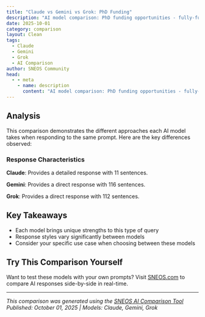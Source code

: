 ```yaml
---
title: "Claude vs Gemini vs Grok: PhD Funding"
description: "AI model comparison: PhD funding opportunities - fully-funded programs and stipends..."
date: 2025-10-01
category: comparison
layout: Clean
tags:
  - Claude
  - Gemini
  - Grok
  - AI Comparison
author: SNEOS Community
head:
  - - meta
    - name: description
      content: "AI model comparison: PhD funding opportunities - fully-funded programs and stipends..."
---
```


<ChatComparison
  title="Claude vs Gemini vs Grok: PhD Funding"
  prompt="PhD funding opportunities - fully-funded programs and stipends"
  :responses='{
    "Claude": "# PhD Funding Opportunities\n\n## Types of PhD Funding\n\n### **Fully-Funded Programs**\n- **What\u0027s included**: Tuition waiver \u002B stipend \u002B health insurance\n- **Duration**: Typically 4-6 years\n- **Common fields**: STEM, some humanities/social sciences\n\n### **Major Funding Sources**\n\n## 1. **University-Based Funding**\n- **Research Assistantships (RA)**: Work with faculty on research projects\n- **Teaching Assistantships (TA)**: Assist with undergraduate courses\n- **Fellowships**: Merit-based, often most prestigious\n- **Graduate Research Fellowships**: University-specific programs\n\n## 2. **Government Funding**\n\n### **United States**\n- **NSF Graduate Research Fellowship**: $37,000 stipend \u002B $12,000 tuition\n- **NIH National Research Service Award (NRSA)**: Biomedical sciences\n- **DOE Office of Science Graduate Student Research**: Energy-related fields\n- **EPA STAR Fellowship**: Environmental research\n- **USDA NIFA Fellowships**: Agriculture and food sciences\n\n### **International**\n- **Fulbright Foreign Student Program**: For international students in US\n- **DAAD Scholarships**: Germany\n- **Commonwealth Scholarships**: UK for developing country students\n- **Vanier Canada Graduate Scholarships**: Canada ($50,000/year)\n\n## 3. **Private Foundation Funding**\n- **Ford Foundation Fellowship**: Underrepresented minorities\n- **Hertz Fellowship**: Applied physical/biological sciences ($250,000 total)\n- **Knight-Hennessy Scholars**: Stanford (full funding \u002B stipend)\n- **Rhodes Scholarship**: Oxford University\n- **Gates Cambridge Scholarship**: University of Cambridge\n\n## 4. **Field-Specific Opportunities**\n\n### **STEM Fields**\n- **DOD SMART Scholarship**: Defense-related research\n- **NASA Space Technology Research Fellowship**\n- **IEEE Fellowship Programs**: Engineering\n- **American Chemical Society Scholarships**\n\n### **Humanities \u0026 Social Sciences**\n- **Mellon Foundation Fellowships**\n- **Social Science Research Council Fellowships**\n- **American Historical Association Fellowships**\n- **Wenner-Gren Foundation**: Anthropology\n\n## **Typical Stipend Ranges (2024)**\n- **STEM fields**: $25,000-$40,000/year\n- **Humanities/Social Sciences**: $20,000-$30,000/year\n- **Top-tier programs**: $35,000-$45,000/year\n- **Cost of living adjustments**: Higher in expensive cities\n\n## **Application Strategies**\n\n### **Timeline**\n- Start researching 12-18 months before starting PhD\n- Many deadlines: October-December for fall admission\n- Government fellowships often due earlier (October-November)\n\n### **Tips for Success**\n1. **Start early**: Application processes are lengthy\n2. **Strong research proposal**: Clear, feasible, impactful\n3. **Faculty connections**: Reach out to potential advisors\n4. **Diverse applications**: Apply to multiple funding sources\n5. **Tailor applications**: Match your research to funder priorities\n\n## **International Students**\n- **Limited federal funding** in most countries\n- **University fellowships** often available\n- **External scholarships** from home country\n- **Private foundation funding**\n\n## **Resources**\n- **University graduate schools**: Primary information source\n- **Professional associations**: Field-specific opportunities\n- **Grants.gov**: US government funding database\n- **Foundation Directory Online**: Private foundation funding\n\nWould you like me to elaborate on any specific type of funding or field?",
    "Gemini": "Okay, let\u0027s break down PhD funding opportunities, covering fully-funded programs and stipends, and how to find them.  I\u0027ll organize this by category and give you actionable advice.\n\n**I. Understanding PhD Funding Landscape**\n\n*   **What \u0022Fully Funded\u0022 Usually Means:** A fully funded PhD program typically covers:\n    *   **Tuition:**  All tuition and fees are waived.\n    *   **Stipend:**  A living allowance paid regularly (monthly or bi-weekly) to cover living expenses.\n    *   **Health Insurance:**  Coverage for medical care.\n    *   **Sometimes:** Funding may also cover conference travel, research expenses, and other program-related costs. *Always confirm exactly what is included.*\n\n*   **Common Funding Mechanisms:**\n    *   **Graduate Assistantships (GA):**\n        *   **Teaching Assistant (TA):**  You assist professors with teaching duties (grading, leading discussion sections, etc.).  Often requires some teaching experience or training.\n        *   **Research Assistant (RA):**  You work on a professor\u0027s research project. Your work directly contributes to their research and publications (and ideally, your own!).  RA positions are usually tied to a specific lab or grant.\n        *   **Graduate Assistant (GA) (General):** A broader term that can involve administrative tasks or other departmental support.\n    *   **Fellowships:**  Merit-based awards, often highly competitive. Can come from the university itself, government agencies, private foundations, or corporations. They often provide more freedom to pursue your own research interests.\n    *   **Traineeships:** Similar to fellowships, often tied to specific training programs or research areas (e.g., NIH training grants in biomedical fields).\n    *   **External Grants:** Grants you apply for yourself from external organizations (e.g., NSF, NIH, Fulbright, foundations).\n\n*   **Important Considerations:**\n    *   **Funding Duration:**  How many years is the funding guaranteed for?  (Often 4-5 years, contingent on satisfactory academic progress.)\n    *   **Contingencies:** What happens if you don\u0027t make satisfactory progress, fail a qualifying exam, or need to extend your studies?\n    *   **Teaching Requirements:**  How many hours per week are you expected to teach as a TA?  What is the teaching load?\n    *   **Research Expectations:** As an RA, what are the expected working hours and contributions?\n    *   **Stipend Amount:** Is the stipend sufficient to live comfortably in the location of the university? Research the cost of living.\n    *   **Taxes:** Stipends are usually taxable income.  Factor this into your budget.\n    *   **Citizenship Requirements:**  Some funding sources are restricted to US citizens or permanent residents.\n    *   **Application Deadlines:**  Note that funding applications often have earlier deadlines than program applications.\n    *   **Departmental vs. Individual Funding:**  Is funding offered at the departmental level (you\u0027re admitted with a funding guarantee) or do you need to secure funding by working with a specific professor after admission?\n\n**II. Finding Fully Funded PhD Programs and Stipends**\n\n**A. University Websites (Your Primary Resource)**\n\n*   **Departmental Pages:**  Go directly to the website of the academic department you\u0027re interested in.  Look for sections like:\n    *   \u0022Graduate Studies\u0022\n    *   \u0022Prospective Students\u0022\n    *   \u0022Funding \u0026 Financial Aid\u0022\n    *   \u0022Graduate Admissions\u0022\n*   **Graduate School Pages:**  Most universities have a Graduate School website with general information on funding, policies, and resources.\n*   **Search for Faculty:** Read faculty profiles to determine if your research interests match theirs.  Contact professors directly (politely and professionally!) to inquire about funding opportunities in their labs.\n*   **Look for specific program pages:** Some departments have specific PhD program pages where funding is detailed (e.g. a \u0022PhD in Neuroscience\u0022 page).\n\n**B. Online Databases and Search Engines**\n\n*   **Pivot:** A comprehensive database of funding opportunities for all disciplines and career stages. (Often accessible through your university library).\n*   **ProFellow:**  A curated list of fellowships and funding resources, with a focus on graduate and professional students. (profellow.com)\n*   **Grants.gov:** The US government\u0027s official website for grants. (Mostly for faculty, but you can explore)\n*   **NSF (National Science Foundation):**  Look for graduate research fellowships (GRFP).\n*   **NIH (National Institutes of Health):**  Explore training grants (T32) and individual fellowships (F31, F32).\n*   **Social Science Research Council (SSRC):**  Offers fellowships for social science research.\n*   **Humanities and Social Sciences Online (H-Net):** A great resource for humanities-related funding.\n*   **Philanthropy News Digest:** Search for grants by keyword or subject area.\n*   **PhDcomics.com Funding Section:** Although a comic website, it also has a dedicated section listing funding opportunities, and often advice from other PhD students.\n\n**C. Networking and Mentorship**\n\n*   **Talk to Professors:**  Reach out to professors in your field, even if they are not at your target universities. They may know of funding opportunities or specific programs with good funding.\n*   **Attend Conferences:**  Network with faculty and graduate students.  Conferences are great places to learn about research and funding trends.\n*   **Connect with Current Graduate Students:**  Contact current PhD students in programs you\u0027re interested in. Ask them about their funding experiences, the pros and cons of different funding mechanisms, and their advice for applying.  Find them through departmental websites, LinkedIn, or by emailing program administrators who can connect you.\n*   **Alumni Networks:** Reach out to alumni from your undergraduate institution who are pursuing or have completed PhDs in your field.\n*   **Your Undergraduate Advisor:** They will likely be able to provide tailored advice.\n\n**D. Strategies for Maximizing Your Chances of Getting Funding**\n\n*   **Excellent Grades and Test Scores:**  A strong academic record is essential for most funding opportunities.\n*   **Strong Research Experience:**  Gain research experience through undergraduate research opportunities, internships, or research assistant positions.\n*   **Compelling Statement of Purpose:**  Clearly articulate your research interests, your qualifications, and why you are a good fit for the program and the funding opportunity. Tailor your statement to each specific program.\n*   **Strong Letters of Recommendation:**  Cultivate relationships with professors who can write strong letters of recommendation highlighting your research abilities, academic potential, and work ethic. Give them ample time (at least a month) to write the letter, and provide them with your CV, transcript, and statement of purpose.\n*   **Tailor Your Application:**  Don\u0027t just send the same generic application to every program. Research each program thoroughly and tailor your application to their specific requirements and research interests.\n*   **Apply Early:** Submit your application well before the deadline.\n*   **Proofread Carefully:**  Typos and grammatical errors can hurt your application. Have someone else proofread your application before you submit it.\n*   **Highlight Relevant Skills:**  Even if you don\u0027t have direct research experience in a specific area, emphasize any transferable skills you have (e.g., data analysis, programming, writing, communication).\n*   **Consider Less Popular Fields:**  Some less popular fields or research areas may have more funding available.\n*   **Be Persistent:**  Don\u0027t be discouraged if you don\u0027t get funding the first time. Apply to multiple programs and funding opportunities.\n\n**III. Specific Funding Examples (Illustrative)**\n\n*   **NSF Graduate Research Fellowship Program (GRFP):** Highly competitive, provides a stipend and tuition support for 3 years. Open to US citizens, nationals, and permanent residents pursuing research-based master\u0027s and doctoral degrees in STEM fields.\n*   **NIH National Research Service Awards (NRSAs):**  Various NRSA fellowships (F31, F32) for graduate students and postdoctoral researchers in biomedical and behavioral research.\n*   **Fulbright US Student Program:**  Provides funding for US citizens to conduct research or study abroad.\n*   **Rhodes Scholarship:** For postgraduate study at the University of Oxford (highly prestigious).\n*   **Gates Cambridge Scholarship:** For postgraduate study at the University of Cambridge (highly prestigious).\n*   **Department of Defense (DoD) SMART Scholarship:** For students pursuing STEM degrees, with a service commitment after graduation.\n*   **Various University-Specific Fellowships:** Many universities offer their own internal fellowships for graduate students. Check the university\u0027s graduate school website.\n\n**IV.  Important Questions to Ask When Considering a Funded PhD Program**\n\n*   **What are the exact terms of the funding?**  (Tuition, stipend amount, health insurance, duration, research/teaching requirements).\n*   **Is the stipend sufficient to cover living expenses in the area?**\n*   **What are the teaching or research responsibilities?**  (Hours per week, workload, expectations).\n*   **What are the opportunities for professional development?** (Conference travel, workshops, training).\n*   **What is the program\u0027s completion rate and time to degree?**\n*   **What are the career outcomes of graduates from the program?**\n*   **What support services are available for graduate students?** (Academic advising, career counseling, mental health services).\n\n**In summary, finding PhD funding requires research, persistence, and a well-crafted application.  Start early, tailor your application to each program, and network with faculty and current graduate students.** Good luck!\n",
    "Grok": "Pursuing a PhD can be a significant financial commitment, but there are numerous opportunities for funding that can help cover tuition, living expenses, and research costs. Fully-funded PhD programs and stipends are often provided by universities, governments, research institutions, and private organizations. Below is an overview of funding opportunities, types of support, and tips for finding and securing these opportunities.\n\n---\n\n### **1. What is a Fully-Funded PhD Program?**\nA fully-funded PhD program typically covers:\n- **Tuition fees**: The cost of your academic program is waived or paid by the funding source.\n- **Living stipend**: A regular payment (monthly or quarterly) to cover living expenses such as housing, food, and transportation.\n- **Additional benefits**: Some programs include health insurance, travel grants for conferences, and research allowances.\n\nFully-funded programs are common in STEM (Science, Technology, Engineering, and Math) fields, but opportunities exist across disciplines, including the humanities and social sciences, depending on the country and institution.\n\n---\n\n### **2. Types of PhD Funding Opportunities**\n\n#### **A. University-Based Funding**\nMany universities offer fully-funded PhD programs, often through the following mechanisms:\n- **Graduate Assistantships**:\n  - **Teaching Assistantships (TA)**: You assist with teaching undergraduate courses, grading, or leading tutorials in exchange for a stipend and tuition waiver.\n  - **Research Assistantships (RA)**: You work on research projects under a faculty member, often aligned with your dissertation topic.\n- **Fellowships and Scholarships**: These are merit-based awards that do not require work commitments. They are often competitive and may be tied to specific research areas or demographics.\n  - Example: University-specific fellowships, such as the Presidential Fellowship in the US or departmental awards.\n\n#### **B. Government Funding**\nMany governments provide funding for PhD students, often with the aim of advancing research and innovation in key areas.\n- **United States**:\n  - **National Science Foundation (NSF) Graduate Research Fellowship Program (GRFP)**: Provides a stipend (around $37,000/year as of 2023) and tuition support for STEM students.\n  - **Fulbright Program**: For international students studying in the US or US students studying abroad, covering tuition and living expenses.\n- **United Kingdom**:\n  - **UK Research and Innovation (UKRI) Doctoral Studentships**: Fully-funded opportunities for UK and international students in various disciplines.\n  - **Commonwealth Scholarships**: For students from Commonwealth countries to study in the UK.\n- **European Union**:\n  - **Marie Sk\u0142odowska-Curie Actions (MSCA)**: Funding for doctoral training in Europe, offering generous stipends and research allowances for students worldwide.\n- **Canada**:\n  - **Vanier Canada Graduate Scholarships**: For doctoral students demonstrating leadership and academic excellence ($50,000 CAD/year for 3 years).\n- **Australia**:\n  - **Australian Government Research Training Program (RTP)**: Covers tuition fees and provides a stipend for living expenses for domestic and international students.\n\n#### **C. Private and Nonprofit Organizations**\n- Foundations and trusts often provide scholarships or grants for PhD students in specific fields or for underrepresented groups.\n  - Example: The Gates Cambridge Scholarship (fully-funded PhD at the University of Cambridge) or the Rhodes Scholarship (University of Oxford).\n- Industry Fellowships: Some companies sponsor PhD research in areas relevant to their business (e.g., tech companies like Google or pharmaceutical firms like Pfizer).\n\n#### **D. Subject-Specific Funding**\nCertain disciplines have specialized funding bodies or programs:\n- **STEM Fields**: Often fully-funded through university assistantships, government grants (e.g., NSF, NIH in the US), or industry partnerships.\n- **Humanities and Social Sciences**: Funding may be less common but is available through fellowships (e.g., Mellon Foundation Fellowships in the US) or government programs (e.g., AHRC in the UK).\n\n#### **E. International Student Funding**\nMany countries and universities offer specific scholarships for international PhD students to attract global talent.\n- **US**: Many universities offer fully-funded PhD programs for international students, especially in STEM.\n- **Europe**: Programs like Erasmus Mundus Joint Doctorates provide full funding for students from around the world.\n- **Australia**: International Postgraduate Research Scholarships (IPRS) are now integrated into the RTP scheme.\n\n---\n\n### **3. Finding Fully-Funded PhD Programs**\n- **University Websites**: Check the \u201CFunding\u201D or \u201CGraduate Admissions\u201D sections of university websites. Many PhD programs in the US, for instance, automatically consider admitted students for funding.\n- **Funding Databases**:\n  - **PhDPortal.com** and **FindAPhD.com**: Lists programs and funding opportunities worldwide.\n  - **Grants.gov** (US): Search for government-funded opportunities.\n  - **Euraxess** (Europe): For opportunities in the EU.\n- **Country-Specific Resources**:\n  - US: Check the NSF, NIH, or Department of Education websites.\n  - UK: Look at UKRI or individual research council websites (e.g., EPSRC, AHRC).\n  - Canada: Explore the Tri-Council Agencies (NSERC, SSHRC, CIHR) for funding.\n- **Professional Networks**: Join academic networks (e.g., ResearchGate) or attend conferences to learn about funding through word-of-mouth or mentorship.\n\n---\n\n### **4. Typical Stipend Amounts**\nStipends vary widely based on the country, field, and funding source. Below are approximate figures (as of 2023):\n- **US**: $20,000\u2013$40,000/year (e.g., NSF GRFP: $37,000/year).\n- **UK**: \u00A315,000\u2013\u00A318,000/year (e.g., UKRI Studentships: ~\u00A317,668/year tax-free).\n- **Europe**: \u20AC2,500\u2013\u20AC3,500/month (e.g., MSCA: \u20AC3,000/month before tax in many countries).\n- **Canada**: $20,000\u2013$50,000 CAD/year (e.g., Vanier: $50,000 CAD/year).\n- **Australia**: AUD $28,000\u2013$35,000/year (e.g., RTP stipend: ~AUD $29,000 tax-free).\n\nNote: Stipends are often tax-free in countries like the UK and Australia, but in the US, they may be partially taxable.\n\n---\n\n### **5. Tips for Securing Funding**\n- **Apply Early**: Many funding opportunities have strict deadlines, often months before the PhD program start date.\n- **Tailor Your Application**: Write strong personal statements or research proposals that align with the funding body\u2019s goals.\n- **Contact Supervisors**: Some funding is tied to specific professors or projects. Reaching out to potential advisors can increase your chances.\n- **Highlight Achievements**: Emphasize academic excellence, research experience, publications, and leadership in your applications.\n- **Diversify Applications**: Apply to multiple funding sources to maximize your chances.\n- **Check Eligibility**: Some funding is restricted by nationality, field of study, or other criteria.\n\n---\n\n### **6. Challenges and Considerations**\n- **Competitiveness**: Fully-funded spots are highly competitive, especially for international students or in popular fields.\n- **Work Obligations**: Assistantships often require 10\u201320 hours of work per week, which can impact research time.\n- **Duration of Funding**: Some funding is limited to 3\u20134 years, while PhD programs may take longer. Plan for contingencies.\n- **Cost of Living**: Ensure the stipend covers living expenses in your chosen location (e.g., stipends in high-cost cities like London or San Francisco may not stretch as far).\n\n---\n\n### **7. Notable Fully-Funded PhD Programs**\n- **US**: MIT, Stanford, Harvard (many STEM and social science programs are fully-funded upon admission).\n- **UK**: University of Oxford (via Clarendon Fund), University of Cambridge (Gates Cambridge Scholarship).\n- **Europe**: Max Planck Institutes (Germany), ETH Zurich (Switzerland), European University Institute (Italy).\n- **Canada**: University of Toronto (guaranteed funding for many PhD students), McGill University.\n- **Australia**: Australian National University (ANU), University of Melbourne (via RTP).\n\n---\n\n### **8. Additional Resources**\n- **Books**: \u201CThe PhD Application Handbook\u201D by Peter J. Bentley.\n- **Websites**: ProFellow.com, Scholarships.com, and university graduate funding pages.\n- **Forums**: GradCafe.com for community advice on funding and applications.\n\nIf you\u2019re looking for specific programs or funding in a particular country or field, let me know, and I can provide more tailored information! Where are you planning to apply, and what\u2019s your field of study?"
  }'
  published-date="11:44"
/>

## Analysis

This comparison demonstrates the different approaches each AI model takes when responding to the same prompt. Here are the key differences observed:

### Response Characteristics

**Claude**: Provides a detailed response with 11 sentences. 

**Gemini**: Provides a direct response with 116 sentences. 

**Grok**: Provides a direct response with 112 sentences. 

## Key Takeaways

- Each model brings unique strengths to this type of query
- Response styles vary significantly between models
- Consider your specific use case when choosing between these models

## Try This Comparison Yourself

Want to test these models with your own prompts? Visit [SNEOS.com](https://sneos.com) to compare AI responses side-by-side in real-time.

---

*This comparison was generated using the [SNEOS AI Comparison Tool](https://sneos.com)*
*Published: October 01, 2025 | Models: Claude, Gemini, Grok*
